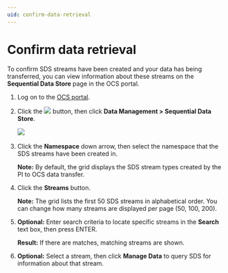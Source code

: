 ```yaml
---
uid: confirm-data-retrieval
---
```


# Confirm data retrieval

To confirm SDS streams have been created and your data has being transferred, you can view information about these streams on the **Sequential Data Store** page in the OCS portal.

1. Log on to the [OCS portal](https://cloud.osisoft.com/).
1. Click the ![](..\..\images\waffle-button.png) button, then click **Data Management > Sequential Data Store**.

   ![ ](../../images/sds-page.png)

2. Click the **Namespace** down arrow, then select the namespace that the SDS streams have been created in.

   **Note:** By default, the grid displays the SDS stream types created by the PI to OCS data transfer.

3.	Click the **Streams** button.

    **Note:** The grid lists the first 50 SDS streams in alphabetical order. You can change how many streams are displayed per page (50, 100, 200).

4.	**Optional:** Enter search criteria to locate specific streams in the **Search** text box, then press ENTER.

      **Result:** If there are matches, matching streams are shown.

5.	**Optional:** Select a stream, then click **Manage Data** to query SDS for information about that stream.
